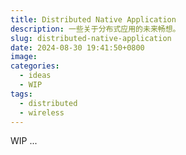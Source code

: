 ```yaml
---
title: Distributed Native Application
description: 一些关于分布式应用的未来畅想。
slug: distributed-native-application
date: 2024-08-30 19:41:50+0800
image: 
categories:
  - ideas
  - WIP
tags: 
  - distributed
  - wireless
---
```


WIP ...
